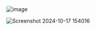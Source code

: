 ![image](https://github.com/user-attachments/assets/ce200d00-ab48-4b45-8913-9a9dae2c025e)

![Screenshot 2024-10-17 154016](https://github.com/user-attachments/assets/28885a9c-3765-44d6-9f80-272e9bdbfb79)
